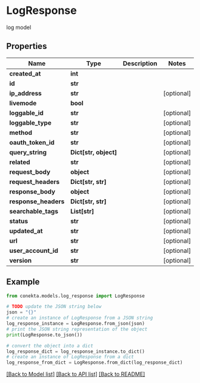 # LogResponse

log model

## Properties

Name | Type | Description | Notes
------------ | ------------- | ------------- | -------------
**created_at** | **int** |  | 
**id** | **str** |  | 
**ip_address** | **str** |  | [optional] 
**livemode** | **bool** |  | 
**loggable_id** | **str** |  | [optional] 
**loggable_type** | **str** |  | [optional] 
**method** | **str** |  | [optional] 
**oauth_token_id** | **str** |  | [optional] 
**query_string** | **Dict[str, object]** |  | [optional] 
**related** | **str** |  | [optional] 
**request_body** | **object** |  | [optional] 
**request_headers** | **Dict[str, str]** |  | [optional] 
**response_body** | **object** |  | [optional] 
**response_headers** | **Dict[str, str]** |  | [optional] 
**searchable_tags** | **List[str]** |  | [optional] 
**status** | **str** |  | [optional] 
**updated_at** | **str** |  | [optional] 
**url** | **str** |  | [optional] 
**user_account_id** | **str** |  | [optional] 
**version** | **str** |  | [optional] 

## Example

```python
from conekta.models.log_response import LogResponse

# TODO update the JSON string below
json = "{}"
# create an instance of LogResponse from a JSON string
log_response_instance = LogResponse.from_json(json)
# print the JSON string representation of the object
print(LogResponse.to_json())

# convert the object into a dict
log_response_dict = log_response_instance.to_dict()
# create an instance of LogResponse from a dict
log_response_from_dict = LogResponse.from_dict(log_response_dict)
```
[[Back to Model list]](../README.md#documentation-for-models) [[Back to API list]](../README.md#documentation-for-api-endpoints) [[Back to README]](../README.md)


